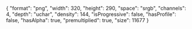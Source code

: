 {
  "format": "png",
  "width": 320,
  "height": 290,
  "space": "srgb",
  "channels": 4,
  "depth": "uchar",
  "density": 144,
  "isProgressive": false,
  "hasProfile": false,
  "hasAlpha": true,
  "premultiplied": true,
  "size": 11677
}